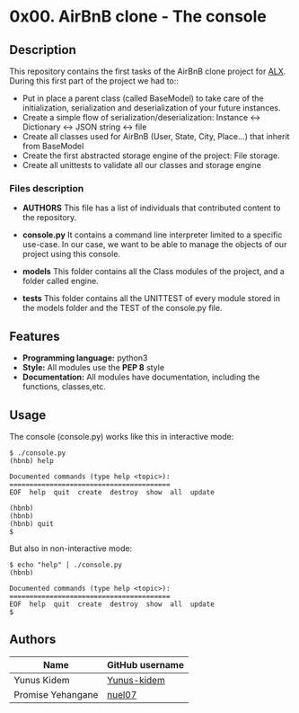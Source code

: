 # 0x00. AirBnB clone - The console

## Description

This repository contains the first tasks of the AirBnB clone project for [ALX](https://www.alxafrica.com/software/).
During this first part of the project we had to::
- Put in place a parent class (called BaseModel) to take care of the initialization, serialization and deserialization of your future instances.
- Create a simple flow of serialization/deserialization: Instance <-> Dictionary <-> JSON string <-> file
- Create all classes used for AirBnB (User, State, City, Place…) that inherit from BaseModel
- Create the first abstracted storage engine of the project: File storage.
- Create all unittests to validate all our classes and storage engine


### Files description

- **AUTHORS**
 This file has a list of individuals that contributed content to the repository.

- **console.py**
It contains a command line interpreter limited to a specific use-case. In our case, we want to be able to manage the objects of our project using this console.

- **models**
This folder contains all the Class modules of the project, and a folder called engine. 

- **tests**
This folder contains all the UNITTEST of every module stored in the models folder and the TEST of the console.py file.

## Features

- **Programming language:** python3
- **Style:** All modules use the **PEP 8** style
- **Documentation:** All modules have documentation, including the functions, classes,etc.


## Usage

The console (console.py) works like this in interactive mode:
```
$ ./console.py
(hbnb) help

Documented commands (type help <topic>):
========================================
EOF  help  quit  create  destroy  show  all  update

(hbnb)
(hbnb)
(hbnb) quit
$
```

But also in non-interactive mode:
```
$ echo "help" | ./console.py
(hbnb)

Documented commands (type help <topic>):
========================================
EOF  help  quit  create  destroy  show  all  update
$
```
## Authors
| Name | GitHub username |
| ------ | ------ |
| Yunus Kidem | [Yunus-kidem](https://github.com/Yunus-kidem) |
| Promise Yehangane  | [nuel07](https://github.com/nuel07) |
